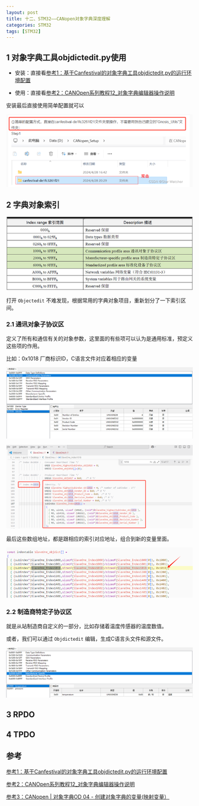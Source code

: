 ```yaml
---
layout: post
title: 十二、STM32——CANopen对象字典深度理解
categories: STM32
tags: [STM32]
---
```


## 1 对象字典工具objdictedit.py使用 

- 安装：直接看[参考1：基于Canfestival的对象字典工具objdictedit.py的运行环境配置](https://blog.csdn.net/2401_83201812/article/details/138287853)

- 使用：直接看[参考2：CANOpen系列教程12_对象字典编辑器操作说明](https://zhuanlan.zhihu.com/p/57823433)

安装最后直接使用简单配置就可以

![alt text](/assets/ST/12_CANopen/image/image.png)

## 2 字典对象索引

![alt text](/assets/ST/12_CANopen/image/image-1.png)

打开 `Objectedit` 不难发现，根据常用的字典对象项目，重新划分了一下索引区间。

### 2.1 通讯对象子协议区

定义了所有和通信有关的对象参数，这里面的有些项可以认为是通用标准，预定义这些项的作用。

比如：0x1018 厂商标识ID，C语言文件对应着相应的变量

![alt text](/assets/ST/12_CANopen/image/image-4.png)

![alt text](/assets/ST/12_CANopen/image/image-5.png)

最后这些数组地址，都是跟相应的索引对应地址，组合到新的变量里面。

![alt text](/assets/ST/12_CANopen/image/image-6.png)

### 2.2 制造商特定子协议区

就是从站制造商自定义的一部分，比如存储着温度传感器的温度数值。

或者，我们可以通过 `Objdictedit` 编辑，生成C语言头文件和源文件。

![alt text](/assets/ST/12_CANopen/image/image-3.png)

## 3 RPDO

## 4 TPDO

## 参考

[参考1：基于Canfestival的对象字典工具objdictedit.py的运行环境配置](https://blog.csdn.net/2401_83201812/article/details/138287853)

[参考2：CANOpen系列教程12_对象字典编辑器操作说明](https://zhuanlan.zhihu.com/p/57823433)

[参考3：CANopen | 对象字典OD 04 - 创建对象字典的变量(映射变量）](https://blog.csdn.net/wallace89/article/details/120172690)
